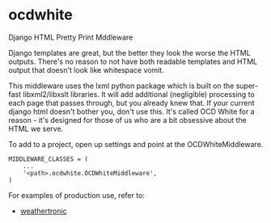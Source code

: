 ocdwhite
========

Django HTML Pretty Print Mddleware

Django templates are great, but the better they look the worse the HTML outputs. There's no reason to not have both readable templates and HTML output that doesn't look like whitespace vomit. 

This middleware uses the lxml python package which is built on the super-fast libxml2/libxslt libraries. It will add additional (negligible) processing to each page that passes through, but you already knew that. If your current django html doesn't bother you, don't use this. It's called OCD White for a reason - it's designed for those of us who are a bit obsessive about the HTML we serve.

To add to a project, open up settings and point at the OCDWhiteMiddleware.

```
MIDDLEWARE_CLASSES = (
    ...
    '<path>.ocdwhite.OCDWhiteMiddleware',
)
```

For examples of production use, refer to:
 * [weathertronic](http://weathertronic.com)
